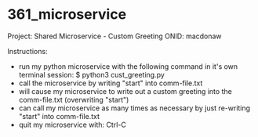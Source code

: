 # 361_microservice

Project: Shared Microservice - Custom Greeting
ONID: macdonaw

Instructions:
- run my python microservice with the following command in it's own terminal session:
$ python3 cust_greeting.py
- call the microservice by writing "start" into comm-file.txt
- will cause my microservice to write out a custom greeting into the comm-file.txt (overwriting "start")
- can call my microservice as many times as necessary by just re-writing "start" into comm-file.txt
- quit my microservice with: Ctrl-C